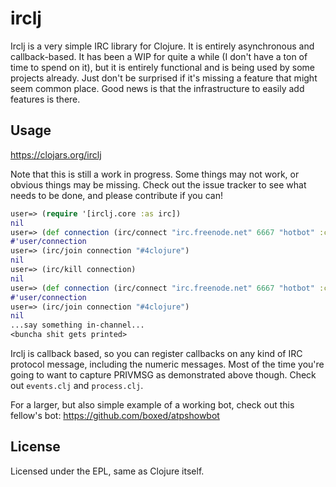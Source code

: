 # irclj

Irclj is a very simple IRC library for Clojure. It is entirely asynchronous and
callback-based. It has been a WIP for quite a while (I don't have a ton of time
to spend on it), but it is entirely functional and is being used by some
projects already. Just don't be surprised if it's missing a feature that might
seem common place. Good news is that the infrastructure to easily add features
is there.

## Usage

https://clojars.org/irclj

Note that this is still a work in progress. Some things may not work, or obvious things may be missing.
Check out the issue tracker to see what needs to be done, and please contribute
if you can!

```clojure
user=> (require '[irclj.core :as irc])
nil
user=> (def connection (irc/connect "irc.freenode.net" 6667 "hotbot" :callbacks {:privmsg (fn [irc type s] (prn irc type s))}))
#'user/connection
user=> (irc/join connection "#4clojure")
nil
user=> (irc/kill connection)
nil
user=> (def connection (irc/connect "irc.freenode.net" 6667 "hotbot" :callbacks {:privmsg (fn [irc type & s] (prn irc type s))}))
#'user/connection
user=> (irc/join connection "#4clojure")
nil
...say something in-channel...
<buncha shit gets printed>
```

Irclj is callback based, so you can register callbacks on any kind of IRC
protocol message, including the numeric messages. Most of the time you're going
to want to capture PRIVMSG as demonstrated above though. Check out `events.clj`
and `process.clj`.

For a larger, but also simple example of a working bot, check out this fellow's
bot: https://github.com/boxed/atpshowbot


## License

Licensed under the EPL, same as Clojure itself.
